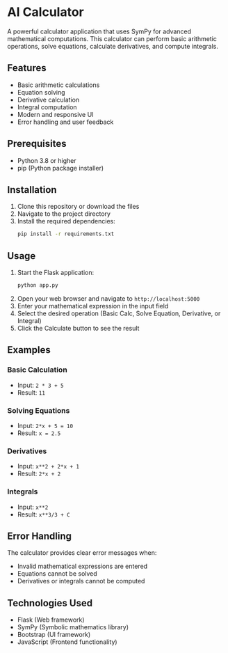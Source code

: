 # AI Calculator

A powerful calculator application that uses SymPy for advanced mathematical computations. This calculator can perform basic arithmetic operations, solve equations, calculate derivatives, and compute integrals.

## Features

- Basic arithmetic calculations
- Equation solving
- Derivative calculation
- Integral computation
- Modern and responsive UI
- Error handling and user feedback

## Prerequisites

- Python 3.8 or higher
- pip (Python package installer)

## Installation

1. Clone this repository or download the files
2. Navigate to the project directory
3. Install the required dependencies:
   ```bash
   pip install -r requirements.txt
   ```

## Usage

1. Start the Flask application:
   ```bash
   python app.py
   ```
2. Open your web browser and navigate to `http://localhost:5000`
3. Enter your mathematical expression in the input field
4. Select the desired operation (Basic Calc, Solve Equation, Derivative, or Integral)
5. Click the Calculate button to see the result

## Examples

### Basic Calculation
- Input: `2 * 3 + 5`
- Result: `11`

### Solving Equations
- Input: `2*x + 5 = 10`
- Result: `x = 2.5`

### Derivatives
- Input: `x**2 + 2*x + 1`
- Result: `2*x + 2`

### Integrals
- Input: `x**2`
- Result: `x**3/3 + C`

## Error Handling

The calculator provides clear error messages when:
- Invalid mathematical expressions are entered
- Equations cannot be solved
- Derivatives or integrals cannot be computed

## Technologies Used

- Flask (Web framework)
- SymPy (Symbolic mathematics library)
- Bootstrap (UI framework)
- JavaScript (Frontend functionality)
